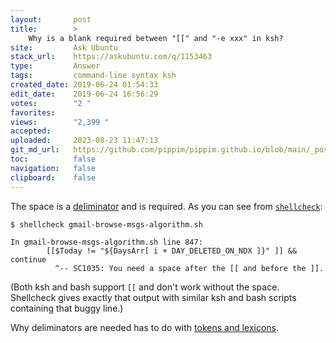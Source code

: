 ```yaml
---
layout:       post
title:        >
    Why is a blank required between "[[" and "-e xxx" in ksh?
site:         Ask Ubuntu
stack_url:    https://askubuntu.com/q/1153463
type:         Answer
tags:         command-line syntax ksh
created_date: 2019-06-24 01:54:33
edit_date:    2019-06-24 16:56:29
votes:        "2 "
favorites:    
views:        "2,399 "
accepted:     
uploaded:     2023-08-23 11:47:13
git_md_url:   https://github.com/pippim/pippim.github.io/blob/main/_posts/2019/2019-06-24-Why-is-a-blank-required-between-____-and-_-e-xxx_-in-ksh_.md
toc:          false
navigation:   false
clipboard:    false
---
```


The space is a [deliminator][1] and is required. As you can see from [`shellcheck`][2]:

``` 
$ shellcheck gmail-browse-msgs-algorithm.sh

In gmail-browse-msgs-algorithm.sh line 847:
        [[$Today != "${DaysArr[ i + DAY_DELETED_ON_NDX ]}" ]] && continue
          ^-- SC1035: You need a space after the [[ and before the ]].
```

(Both ksh and bash support `[[` and don't work without the space. Shellcheck gives exactly that output with similar ksh and bash scripts containing that buggy line.)

Why deliminators are needed has to do with [tokens and lexicons][3].


  [1]: https://web.archive.org/web/20130827121341/http://cosman246.com/jargon.html#deliminator
  [2]: http://manpages.ubuntu.com/manpages/xenial/en/man1/shellcheck.1.html
  [3]: https://www.cs.auckland.ac.nz/references/unix/digital/AQTLTBTE/DOCU_002.HTM
